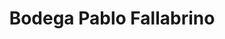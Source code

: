 ---
title: "Bodega Pablo Fallabrino"
url: /municipio-de-atlantida/bodega-pablo-fallabrino/
shop: vino
---